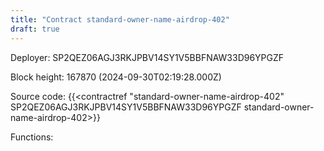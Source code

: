 ```yaml
---
title: "Contract standard-owner-name-airdrop-402"
draft: true
---
```

Deployer: SP2QEZ06AGJ3RKJPBV14SY1V5BBFNAW33D96YPGZF


 



Block height: 167870 (2024-09-30T02:19:28.000Z)

Source code: {{<contractref "standard-owner-name-airdrop-402" SP2QEZ06AGJ3RKJPBV14SY1V5BBFNAW33D96YPGZF standard-owner-name-airdrop-402>}}

Functions:


